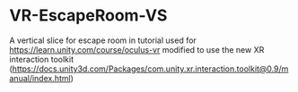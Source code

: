# VR-EscapeRoom-VS
A vertical slice for escape room in tutorial used for https://learn.unity.com/course/oculus-vr modified to use the new XR interaction toolkit (https://docs.unity3d.com/Packages/com.unity.xr.interaction.toolkit@0.9/manual/index.html)
